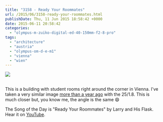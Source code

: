 ```yaml
---
title: "3158 - Ready Your Roommates"
url: /2015/06/3158-ready-your-roommates.html
publishDate: Thu, 11 Jun 2015 18:58:42 +0000
date: 2015-06-11 20:58:42
categories: 
  - "olympus-m-zuiko-digital-ed-40-150mm-f2-8-pro"
tags: 
  - "architecture"
  - "austria"
  - "olympus-om-d-e-m1"
  - "vienna"
  - "wien"
---
```

<div class="container">
<div class="center"><a target="_blank" href="https://d25zfm9zpd7gm5.cloudfront.net/1200x1200/2015/20150527_075831_lr.jpg"><img src="https://d25zfm9zpd7gm5.cloudfront.net/0600x0600/2015/20150527_075831_lr.jpg" /></a></div>
</div>
<br />

This is a building with student rooms right around the corner in Vienna. I've taken a very similar image <a href="/2014/04/2725-something-else.html" target="_blank">more than a year ago</a> with the 25/1.8. This is much closer but, you know me, the angle is the same 😄

The Song of the Day is "Ready Your Roommates" by Larry and His Flask. Hear it on <a href="https://www.youtube.com/watch?v=xhJsAbCngaU" target="_blank">YouTube</a>.
